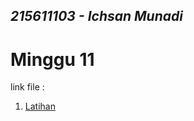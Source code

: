 ## _215611103 - Ichsan Munadi_

# Minggu 11

link file :
1. [Latihan](https://github.com/papiyot/tekn-cloud-computing/blob/master/minggu-11/latihan.md)

